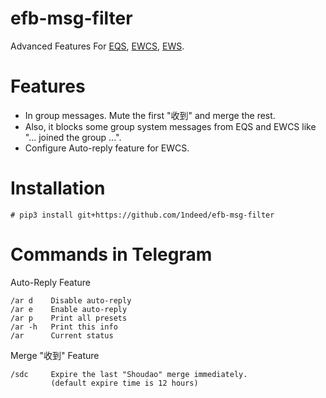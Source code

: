# efb-msg-filter

Advanced Features For [EQS](https://github.com/milkice233/efb-qq-slave), [EWCS](https://github.com/0honus0/efb-wechat-cutecat-slave), [EWS](https://github.com/ehforwarderbot/efb-wechat-slave).

# Features

- In group messages. Mute the first "收到" and merge the rest.  
- Also, it blocks some group system messages from EQS and EWCS like "... joined the group ...".  
- Configure Auto-reply feature for EWCS.

# Installation

```
# pip3 install git+https://github.com/1ndeed/efb-msg-filter
```

# Commands in Telegram

Auto-Reply Feature
```
/ar d    Disable auto-reply
/ar e    Enable auto-reply
/ar p    Print all presets
/ar -h   Print this info
/ar      Current status
```

Merge "收到" Feature
```
/sdc     Expire the last "Shoudao" merge immediately.
         (default expire time is 12 hours)
```
